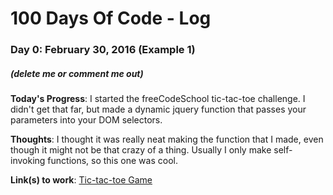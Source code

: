 # 100 Days Of Code - Log

### Day 0: February 30, 2016 (Example 1)
##### (delete me or comment me out)

**Today's Progress**: I started the freeCodeSchool tic-tac-toe challenge. I didn't get that far, but made a dynamic jquery function that passes your parameters into your DOM selectors.

**Thoughts**: I thought it was really neat making the function that I made, even though it might not be that crazy of a thing. Usually I only make self-invoking functions, so this one was cool.

**Link(s) to work**: [Tic-tac-toe Game](http://codepen.io/chreeswright/pen/yaBdGX)

